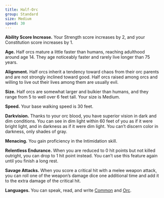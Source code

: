 ```yaml
---
title: Half-Orc
group: Standard
size: Medium
speed: 30
---
```


**Ability Score Increase.** Your Strength score increases by 2, and your Constitution score increases by 1.

**Age.** Half orcs mature a little faster than humans, reaching adulthood around age 14. They age noticeably faster and rarely live longer than 75 years.

**Alignment.** Half orcs inherit a tendency toward chaos from their orc parents and are not strongly inclined toward good. Half orcs raised among orcs and willing to live out their lives among them are usually evil.

**Size.** Half orcs are somewhat larger and bulkier than humans, and they range from 5 to well over 6 feet tall. Your size is Medium.

**Speed.** Your base walking speed is 30 feet.

**Darkvision.** Thanks to your orc blood, you have superior vision in dark and dim conditions. You can see in dim light within 60 feet of you as if it were bright light, and in darkness as if it were dim light. You can’t discern color in darkness, only shades of gray.

**Menacing.** You gain proficiency in the Intimidation skill.

**Relentless Endurance.** When you are reduced to 0 hit points but not killed outright, you can drop to 1 hit point instead. You can’t use this feature again until you finish a long rest.

**Savage Attacks.** When you score a critical hit with a melee weapon attack, you can roll one of the weapon’s damage dice one additional time and add it to the extra damage of the critical hit.

**Languages.** You can speak, read, and write [Common](/languages/common/) and [Orc](/languages/orc/).

